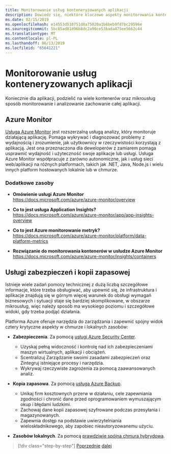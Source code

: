 ```yaml
---
title: Monitorowanie usług konteneryzowanych aplikacji
description: Dowiedz się, niektóre kluczowe aspekty monitorowania kontenera architektury
ms.date: 02/15/2019
ms.openlocfilehash: e14553d510751d8a75020a1b6beb9fd7bc29596e
ms.sourcegitcommit: 5bc85ad81d96b8dc2a90ce53bada475ee5662c44
ms.translationtype: MT
ms.contentlocale: pl-PL
ms.lasthandoff: 06/13/2019
ms.locfileid: "65641221"
---
```

# <a name="monitor-containerized-application-services"></a>Monitorowanie usług konteneryzowanych aplikacji

Koniecznie dla aplikacji, podzielić na wiele kontenerów oraz mikrousług sposób monitorowanie i analizowanie zachowanie całej aplikacji.

## <a name="azure-monitor"></a>Azure Monitor

[Usługa Azure Monitor](https://azure.microsoft.com/services/monitor/) jest rozszerzalną usługą analizy, który monitoruje działającą aplikację. Pomaga wykrywać i diagnozować problemy z wydajnością i zrozumienie, jak użytkownicy w rzeczywistości korzystają z aplikacją. Jest ona przeznaczona dla deweloperów z zamiarem pomaga usprawnić wydajność i użyteczność swoje aplikacje lub usługi. Usługa Azure Monitor współpracuje z zarówno autonomiczne, jak i usług sieci web/aplikacji na różnych platformach, takich jak .NET, Java, Node.js i wielu innych platform hostowanych lokalnie lub w chmurze.

### <a name="additional-resources"></a>Dodatkowe zasoby

- **Omówienie usługi Azure Monitor** \
  <https://docs.microsoft.com/azure/azure-monitor/overview>

- **Co to jest usługa Application Insights?** \
  <https://docs.microsoft.com/azure/azure-monitor/app/app-insights-overview>

- **Co to jest Azure monitorowanie metryk?** \
  <https://docs.microsoft.com/azure/azure-monitor/platform/data-platform-metrics>

- **Rozwiązanie do monitorowania kontenerów w usłudze Azure Monitor** \
  <https://docs.microsoft.com/azure/azure-monitor/insights/containers>

## <a name="security-and-backup-services"></a>Usługi zabezpieczeń i kopii zapasowej

Istnieje wiele zadań pomocy technicznej z dużą liczbą szczegółowe informacje, które trzeba obsługiwać, aby upewnić się, że infrastruktura i aplikacje znajdują się w górnym więcej warunek do obsługi wymagań biznesowych i sytuacji staje się bardziej skomplikowane, w obszarze mikrousług, więc należy sposób ma wysokiego poziomu i szczegółowe widoki, gdy trzeba podjąć działania.

Platforma Azure oferuje narzędzia do zarządzania i zapewnić spójny widok cztery krytyczne aspekty w chmurze i lokalnych zasobów:

- **Zabezpieczenia**. Za pomocą [usługi Azure Security Center](https://azure.microsoft.com/services/security-center/).
  - Uzyskaj pełną widoczność i kontrolę nad ich zabezpieczeniami maszyn wirtualnych, aplikacji i obciążeń.
  - Scentralizuj Zarządzanie swoimi zasadami zabezpieczeń oraz Zintegruj istniejące procesy i narzędzia.
  - Wykrywaj rzeczywiste zagrożenia za pomocą zaawansowanych analiz.

- **Kopia zapasowa**. Za pomocą [usługa Azure Backup](https://azure.microsoft.com/services/backup/).
  - Unikaj firm kosztownych przerw w działaniu, cele zapewniania zgodności i chronić dane przed oprogramowaniem wymuszającym okup i błędami ludzkimi.
  - Zachowaj dane kopii zapasowej szyfrowane podczas przesyłania i magazynowanych.
  - Zapewnia dostęp na podstawie uwierzytelniania wieloskładnikowego, aby zapobiec nieautoryzowanemu użyciu.

- **Zasobów lokalnych**. Za pomocą [prawdziwie spójna chmura hybrydowa](https://azure.microsoft.com/resources/truly-consistent-hybrid-cloud-with-microsoft-azure/).

>[!div class="step-by-step"]
>[Poprzednie](manage-production-docker-environments.md)
>[dalej](../key-takeaways/index.md)
